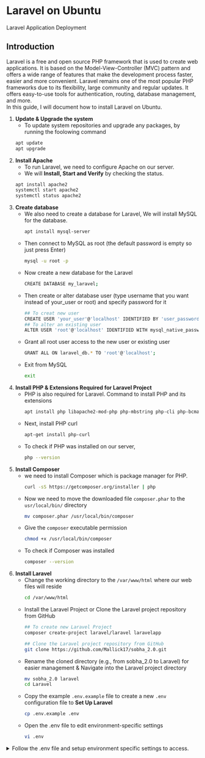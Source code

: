 # Laravel on Ubuntu
Laravel Application Deployment
## Introduction
Laravel is a free and open source PHP framework that is used to create web applications. It is based on the Model-View-Controller (MVC) pattern and offers a wide range of features that make the development process faster, easier and more convenient. Laravel remains one of the most popular PHP frameworks due to its flexibility, large community and regular updates. It offers easy-to-use tools for authentication, routing, database management, and more.<br>
In this guide, I will document how to install Laravel on Ubuntu.
1. **Update & Upgrade the system**
   - To update system repositories and upgrade any packages, by running the foolowing command
   ```sh
   apt update
   apt upgrade
   ```
2. **Install Apache**
   - To run Laravel, we need to configure Apache on our server.
   - We will **Install, Start and Verify** by checking the status.
   ```sh
   apt install apache2
   systemctl start apache2
   systemctl status apache2
   ```
3. **Create database**
   - We also need to create a database for Laravel, We will install MySQL for the database.
     ```sh
     apt install mysql-server
     ```
   - Then connect to MySQL as root (the default password is empty so just press Enter)
     ```sh
     mysql -u root -p
     ```
   - Now create a new database for the Laravel
     ```sh
     CREATE DATABASE my_laravel;
     ```
   - Then create or alter database user (type username that you want instead of your_user or root) and specify password for it
     ```sh
     ## To creat new user
     CREATE USER 'your_user'@'localhost' IDENTIFIED BY 'user_password';
     ## To alter an existing user
     ALTER USER 'root'@'localhost' IDENTIFIED WITH mysql_native_password BY 'password';
     ```
   - Grant all root user access to the new user or existing user
     ```sh
     GRANT ALL ON laravel_db.* TO 'root'@'localhost';
     ```
   - Exit from MySQL
     ```sh
     exit
     ```
4. **Install PHP & Extensions Required for Laravel Project**
   - PHP is also required for Laravel. Command to install PHP and its extensions
     ```sh
     apt install php libapache2-mod-php php-mbstring php-cli php-bcmath php-json php-xml php-zip php-pdo php-common php-tokenizer php-mysql
     ```
   - Next, install PHP curl
     ```sh
     apt-get install php-curl
     ```
   - To check if PHP was installed on our server,
     ```sh
     php --version
     ```
5. **Install Composer**  
   - we need to install Composer which is package manager for PHP.
     ```sh
     curl -sS https://getcomposer.org/installer | php
     ```
   - Now we need to move the downloaded file ```composer.phar``` to the ```usr/local/bin/``` directory
     ```sh
     mv composer.phar /usr/local/bin/composer
     ```
   - Give the ```composer``` executable permission
     ```sh
     chmod +x /usr/local/bin/composer
     ```
   - To check if Composer was installed
     ```sh
     composer --version
     ```
6. **Install Laravel**
   - Change the working directory to the ```/var/www/html``` where our web files will reside
     ```sh
     cd /var/www/html
     ```
   - Install the Laravel Project or Clone the Laravel project repository from GitHub
     ```sh
     ## To create new Laravel Project
     composer create-project laravel/laravel laravelapp
     ```
     ```sh
     ## Clone the Laravel project repository from GitHub
     git clone https://github.com/Mallick17/sobha_2.0.git
     ```
   - Rename the cloned directory (e.g., from sobha_2.0 to Laravel) for easier management & Navigate into the Laravel project directory
     ```sh
     mv sobha_2.0 laravel
     cd Laravel
     ```
   - Copy the example ```.env.example``` file to create a new ```.env``` configuration file to **Set Up Laravel**
     ```sh
     cp .env.example .env
     ```
   - Open the .env file to edit environment-specific settings
     ```sh
     vi .env
     ```
<details>
<summary>Follow the .env file and setup environment specific settings to access.</summary>
<br>

```env
# Application settings
APP_NAME=Laravel
APP_ENV=local
APP_KEY=
APP_DEBUG=true
APP_TIMEZONE=UTC
APP_URL=http://localhost

APP_LOCALE=en
APP_FALLBACK_LOCALE=en
APP_FAKER_LOCALE=en_US

APP_MAINTENANCE_DRIVER=file
#APP_MAINTENANCE_STORE=database

PHP_CLI_SERVER_WORKERS=4

# Security and encryption
BCRYPT_ROUNDS=12

# Logging configuration
LOG_CHANNEL=stack
LOG_STACK=single
LOG_DEPRECATIONS_CHANNEL=null
LOG_LEVEL=debug

# Database configuration
DB_CONNECTION=mysql
DB_HOST=127.0.0.1
DB_PORT=3306
DB_DATABASE=laravel
DB_USERNAME=root
DB_PASSWORD=password

# Session settings
SESSION_DRIVER=database
SESSION_LIFETIME=120
SESSION_ENCRYPT=false
SESSION_PATH=/
SESSION_DOMAIN=null

# Queue and caching
BROADCAST_CONNECTION=log
FILESYSTEM_DISK=local
QUEUE_CONNECTION=database
CACHE_STORE=database
CACHE_PREFIX=

# Redis configuration
MEMCACHED_HOST=127.0.0.1
REDIS_CLIENT=phpredis
REDIS_HOST=127.0.0.1
REDIS_PASSWORD=null
REDIS_PORT=6379

# Mail settings
MAIL_MAILER=log
MAIL_HOST=127.0.0.1
MAIL_PORT=2525
MAIL_USERNAME=null
MAIL_PASSWORD=null
MAIL_ENCRYPTION=null
MAIL_FROM_ADDRESS="hello@example.com"
MAIL_FROM_NAME="${APP_NAME}"

# AWS S3 Configuration
AWS_ACCESS_KEY_ID=
AWS_SECRET_ACCESS_KEY=
AWS_DEFAULT_REGION=us-east-1
AWS_BUCKET=
AWS_USE_PATH_STYLE_ENDPOINT=false

# Vite
VITE_APP_NAME="${APP_NAME}"
```
</details>






     
     
     
